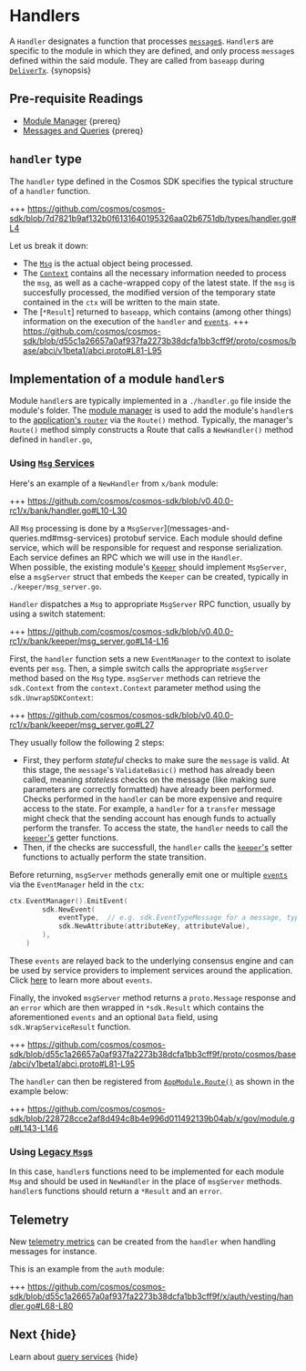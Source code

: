 <!--
order: 4
-->

# Handlers

A `Handler` designates a function that processes [`message`s](./messages-and-queries.md#messages). `Handler`s are specific to the module in which they are defined, and only process `message`s defined within the said module. They are called from `baseapp` during [`DeliverTx`](../core/baseapp.md#delivertx). {synopsis}

## Pre-requisite Readings

- [Module Manager](./module-manager.md) {prereq}
- [Messages and Queries](./messages-and-queries.md) {prereq}

## `handler` type

The `handler` type defined in the Cosmos SDK specifies the typical structure of a `handler` function.

+++ https://github.com/cosmos/cosmos-sdk/blob/7d7821b9af132b0f6131640195326aa02b6751db/types/handler.go#L4

Let us break it down:

- The [`Msg`](./messages-and-queries.md#messages) is the actual object being processed. 
- The [`Context`](../core/context.md) contains all the necessary information needed to process the `msg`, as well as a cache-wrapped copy of the latest state. If the `msg` is succesfully processed, the modified version of the temporary state contained in the `ctx` will be written to the main state.
- The [`*Result`] returned to `baseapp`, which contains (among other things) information on the execution of the `handler` and [`events`](../core/events.md).
	+++ https://github.com/cosmos/cosmos-sdk/blob/d55c1a26657a0af937fa2273b38dcfa1bb3cff9f/proto/cosmos/base/abci/v1beta1/abci.proto#L81-L95

## Implementation of a module `handler`s

Module `handler`s are typically implemented in a `./handler.go` file inside the module's folder. The [module manager](./module-manager.md) is used to add the module's `handler`s to the
[application's `router`](../core/baseapp.md#message-routing) via the `Route()` method. Typically,
the manager's `Route()` method simply constructs a Route that calls a `NewHandler()` method defined in `handler.go`,

### Using [`Msg` Services](messages-and-queries.md#msg-services)

Here's an example of a `NewHandler` from `x/bank` module:

+++ https://github.com/cosmos/cosmos-sdk/blob/v0.40.0-rc1/x/bank/handler.go#L10-L30

All `Msg` processing is done by a `MsgServer`](messages-and-queries.md#msg-services) protobuf service. Each module should define service, which will be responsible for request and response serialization. Each service defines an RPC which we will use in the `Handler`.  
When possible, the existing module's [`Keeper`](keeper.md) should implement `MsgServer`, else a `msgServer` struct that embeds the `Keeper` can be created, typically in  `./keeper/msg_server.go`.

`Handler` dispatches a `Msg` to appropriate `MsgServer` RPC function, usually by using a switch statement:

+++ https://github.com/cosmos/cosmos-sdk/blob/v0.40.0-rc1/x/bank/keeper/msg_server.go#L14-L16

First, the `handler` function sets a new `EventManager` to the context to isolate events per `msg`.
Then, a simple switch calls the appropriate `msgServer` method based on the `Msg` type. `msgServer` methods can retrieve the `sdk.Context` from the `context.Context` parameter method using the `sdk.UnwrapSDKContext`:

+++ https://github.com/cosmos/cosmos-sdk/blob/v0.40.0-rc1/x/bank/keeper/msg_server.go#L27

They usually follow the following 2 steps:

- First, they perform *stateful* checks to make sure the `message` is valid. At this stage, the `message`'s `ValidateBasic()` method has already been called, meaning *stateless* checks on the message (like making sure parameters are correctly formatted) have already been performed. Checks performed in the `handler` can be more expensive and require access to the state. For example, a `handler` for a `transfer` message might check that the sending account has enough funds to actually perform the transfer. To access the state, the `handler` needs to call the [`keeper`'s](./keeper.md) getter functions. 
- Then, if the checks are successfull, the `handler` calls the [`keeper`'s](./keeper.md) setter functions to actually perform the state transition. 

Before returning, `msgServer` methods generally emit one or multiple [`events`](../core/events.md) via the `EventManager` held in the `ctx`:

```go
ctx.EventManager().EmitEvent(
		sdk.NewEvent(
			eventType,  // e.g. sdk.EventTypeMessage for a message, types.CustomEventType for a custom event defined in the module
			sdk.NewAttribute(attributeKey, attributeValue),
		),
    )
```

These `events` are relayed back to the underlying consensus engine and can be used by service providers to implement services around the application. Click [here](../core/events.md) to learn more about `events`. 

Finally, the invoked `msgServer` method returns a `proto.Message` response and an `error` which are then wrapped in `*sdk.Result` which contains the aforementioned `events` and an optional `Data` field, using `sdk.WrapServiceResult` function. 

+++ https://github.com/cosmos/cosmos-sdk/blob/d55c1a26657a0af937fa2273b38dcfa1bb3cff9f/proto/cosmos/base/abci/v1beta1/abci.proto#L81-L95

The `handler` can then be registered from [`AppModule.Route()`](./module-manager.md#appmodule) as shown in the example below:

+++ https://github.com/cosmos/cosmos-sdk/blob/228728cce2af8d494c8b4e996d011492139b04ab/x/gov/module.go#L143-L146

### Using [Legacy `Msg`s](messages-and-queries.md#legacy-msgs)

In this case, `handler`s functions need to be implemented for each module `Msg` and should be used in `NewHandler` in the place of `msgServer` methods.
`handler`s functions should return a `*Result` and an `error`.

## Telemetry

New [telemetry metrics](../core/telemetry.md) can be created from the `handler` when handling messages for instance. 

This is an example from the `auth` module:

+++ https://github.com/cosmos/cosmos-sdk/blob/d55c1a26657a0af937fa2273b38dcfa1bb3cff9f/x/auth/vesting/handler.go#L68-L80

## Next {hide}

Learn about [query services](./query-services.md) {hide}
